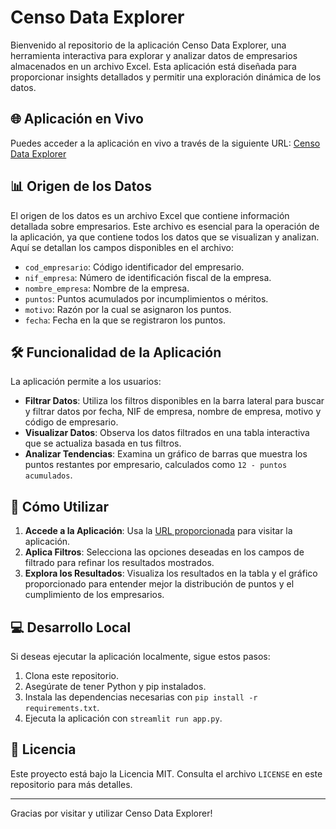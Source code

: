 # Censo Data Explorer

Bienvenido al repositorio de la aplicación Censo Data Explorer, una herramienta interactiva para explorar y analizar datos de empresarios almacenados en un archivo Excel. Esta aplicación está diseñada para proporcionar insights detallados y permitir una exploración dinámica de los datos.

## 🌐 Aplicación en Vivo

Puedes acceder a la aplicación en vivo a través de la siguiente URL: [Censo Data Explorer](https://censo-data-explorer-n5n8q7cyssrfsivugmpdij.streamlit.app/)

## 📊 Origen de los Datos

El origen de los datos es un archivo Excel que contiene información detallada sobre empresarios. Este archivo es esencial para la operación de la aplicación, ya que contiene todos los datos que se visualizan y analizan. Aquí se detallan los campos disponibles en el archivo:

- `cod_empresario`: Código identificador del empresario.
- `nif_empresa`: Número de identificación fiscal de la empresa.
- `nombre_empresa`: Nombre de la empresa.
- `puntos`: Puntos acumulados por incumplimientos o méritos.
- `motivo`: Razón por la cual se asignaron los puntos.
- `fecha`: Fecha en la que se registraron los puntos.

## 🛠️ Funcionalidad de la Aplicación

La aplicación permite a los usuarios:

- **Filtrar Datos**: Utiliza los filtros disponibles en la barra lateral para buscar y filtrar datos por fecha, NIF de empresa, nombre de empresa, motivo y código de empresario.
- **Visualizar Datos**: Observa los datos filtrados en una tabla interactiva que se actualiza basada en tus filtros.
- **Analizar Tendencias**: Examina un gráfico de barras que muestra los puntos restantes por empresario, calculados como `12 - puntos acumulados`.

## 🚀 Cómo Utilizar

1. **Accede a la Aplicación**: Usa la [URL proporcionada](https://censo-data-explorer-n5n8q7cyssrfsivugmpdij.streamlit.app/) para visitar la aplicación.
2. **Aplica Filtros**: Selecciona las opciones deseadas en los campos de filtrado para refinar los resultados mostrados.
3. **Explora los Resultados**: Visualiza los resultados en la tabla y el gráfico proporcionado para entender mejor la distribución de puntos y el cumplimiento de los empresarios.

## 💻 Desarrollo Local

Si deseas ejecutar la aplicación localmente, sigue estos pasos:

1. Clona este repositorio.
2. Asegúrate de tener Python y pip instalados.
3. Instala las dependencias necesarias con `pip install -r requirements.txt`.
4. Ejecuta la aplicación con `streamlit run app.py`.

## 📝 Licencia

Este proyecto está bajo la Licencia MIT. Consulta el archivo `LICENSE` en este repositorio para más detalles.

---

Gracias por visitar y utilizar Censo Data Explorer!
